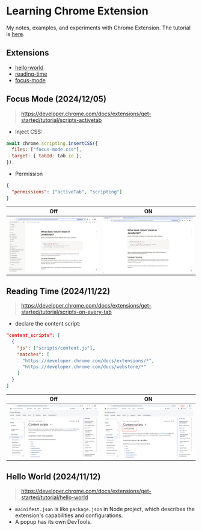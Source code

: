 # Learning Chrome Extension

My notes, examples, and experiments with Chrome Extension. The tutorial is [here](https://developer.chrome.com/docs/extensions/get-started).

## Extensions

- [hello-world](./hello-world/)
- [reading-time](./reading-time/)
- [focus-mode](./focus-mode/)

## Focus Mode (2024/12/05)

> https://developer.chrome.com/docs/extensions/get-started/tutorial/scripts-activetab

- Inject CSS:

```js
await chrome.scripting.insertCSS({
  files: ["focus-mode.css"],
  target: { tabId: tab.id },
});
```

- Permission

```json
{
  "permissions": ["activeTab", "scripting"]
}
```

| Off                          | ON                         |
| ---------------------------- | -------------------------- |
| ![off](./focus-mode/off.png) | ![on](./focus-mode/on.png) |

## Reading Time (2024/11/22)

> https://developer.chrome.com/docs/extensions/get-started/tutorial/scripts-on-every-tab

- declare the content script:

```json
"content_scripts": [
  {
    "js": ["scripts/content.js"],
    "matches": [
      "https://developer.chrome.com/docs/extensions/*",
      "https://developer.chrome.com/docs/webstore/*"
    ]
  }
]
```

| Off                            | ON                           |
| ------------------------------ | ---------------------------- |
| ![off](./reading-time/off.png) | ![on](./reading-time/on.png) |

## Hello World (2024/11/12)

> https://developer.chrome.com/docs/extensions/get-started/tutorial/hello-world

- `mainifest.json` is like `package.json` in Node project, which describes the extension's capabilities and configurations.
- A popup has its own DevTools.
